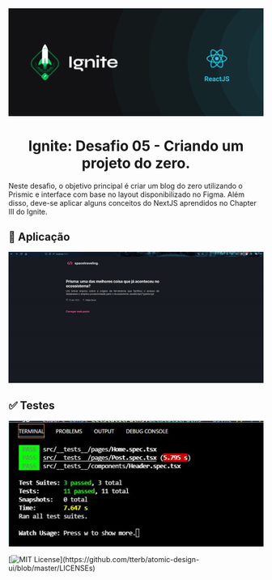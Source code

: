 <img alt="ignit" src="screens/ignite.png" />
<h1 align="center">Ignite: Desafio 05 - Criando um projeto do zero.</h1>

Neste desafio, o objetivo principal é criar um blog do zero utilizando o Prismic e interface com base no layout disponibilizado no Figma. Além disso, deve-se aplicar alguns conceitos do NextJS aprendidos no Chapter III do Ignite.

## :sparkler: Aplicação
<img alt="ignit" src="screens/app.gif" />

## :white_check_mark: Testes

<img alt="ignit" src="screens/test.JPG" />

[![MIT License](https://img.shields.io/apm/l/atomic-design-ui.svg?)](https://github.com/tterb/atomic-design-ui/blob/master/LICENSEs)
